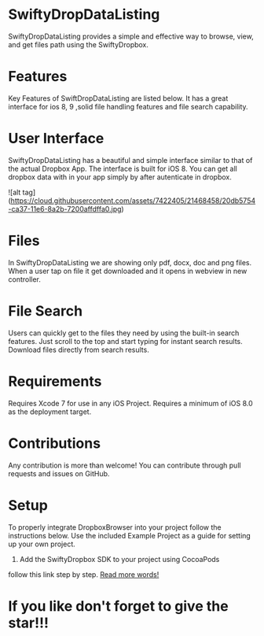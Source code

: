 # SwiftyDropDataListing

SwiftyDropDataListing provides a simple and effective way to browse, view, and get files path using the SwiftyDropbox.

# Features
Key Features of SwiftDropDataListing are listed below. It has a great interface for ios 8, 9 ,solid file handling features and file search capability.

# User Interface 

SwiftyDropDataListing has a beautiful and simple interface similar to that of the actual Dropbox App. The interface is built for iOS 8. You can get all dropbox data with in your app simply by after autenticate in dropbox.


![alt tag] (https://cloud.githubusercontent.com/assets/7422405/21468458/20db5754-ca37-11e6-8a2b-7200affdffa0.jpg) 

# Files

In SwiftyDropDataListing we are showing only pdf, docx, doc and png files. When a user tap on file it get downloaded and it opens in webview in new controller.

# File Search

Users can quickly get to the files they need by using the built-in search features. Just scroll to the top and start typing for instant search results. Download files directly from search results.

# Requirements
Requires Xcode 7 for use in any iOS Project. Requires a minimum of iOS 8.0 as the deployment target.


# Contributions

Any contribution is more than welcome! You can contribute through pull requests and issues on GitHub.

# Setup

To properly integrate DropboxBrowser into your project follow the instructions below. Use the included Example Project as a guide for setting up your own project.

1. Add the SwiftyDropbox SDK to your project using CocoaPods

follow this link step by step.
[Read more words!](https://blogs.dropbox.com/developers/2015/05/try-out-swiftydropbox-the-new-swift-sdk-for-dropbox-api-v2/)




# If you like don't forget to give the star!!!

 



